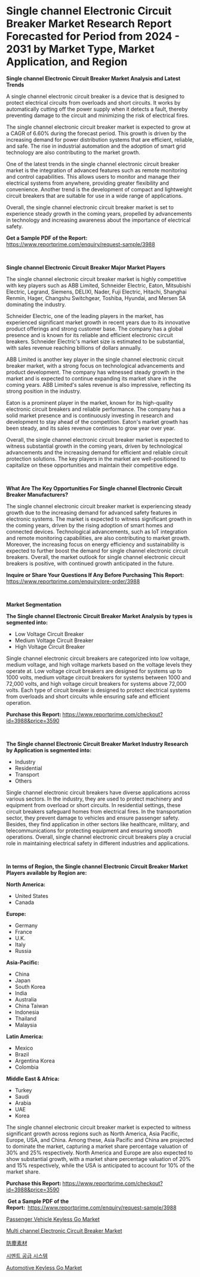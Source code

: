 <p><h1>Single channel Electronic Circuit Breaker Market Research Report Forecasted for Period from 2024 -  2031 by Market Type, Market Application, and Region</h1></p><p><strong>Single channel Electronic Circuit Breaker Market Analysis and Latest Trends</strong></p>
<p><p>A single channel electronic circuit breaker is a device that is designed to protect electrical circuits from overloads and short circuits. It works by automatically cutting off the power supply when it detects a fault, thereby preventing damage to the circuit and minimizing the risk of electrical fires.</p><p>The single channel electronic circuit breaker market is expected to grow at a CAGR of 6.60% during the forecast period. This growth is driven by the increasing demand for power distribution systems that are efficient, reliable, and safe. The rise in industrial automation and the adoption of smart grid technology are also contributing to the market growth.</p><p>One of the latest trends in the single channel electronic circuit breaker market is the integration of advanced features such as remote monitoring and control capabilities. This allows users to monitor and manage their electrical systems from anywhere, providing greater flexibility and convenience. Another trend is the development of compact and lightweight circuit breakers that are suitable for use in a wide range of applications.</p><p>Overall, the single channel electronic circuit breaker market is set to experience steady growth in the coming years, propelled by advancements in technology and increasing awareness about the importance of electrical safety.</p></p>
<p><strong>Get a Sample PDF of the Report:&nbsp;</strong> <a href="https://www.reportprime.com/enquiry/request-sample/3988">https://www.reportprime.com/enquiry/request-sample/3988</a></p>
<p>&nbsp;</p>
<p><strong>Single channel Electronic Circuit Breaker Major Market Players</strong></p>
<p><p>The single channel electronic circuit breaker market is highly competitive with key players such as ABB Limited, Schneider Electric, Eaton, Mitsubishi Electric, Legrand, Siemens, DELIXI, Nader, Fuji Electric, Hitachi, Shanghai Renmin, Hager, Changshu Switchgear, Toshiba, Hyundai, and Mersen SA dominating the industry.</p><p>Schneider Electric, one of the leading players in the market, has experienced significant market growth in recent years due to its innovative product offerings and strong customer base. The company has a global presence and is known for its reliable and efficient electronic circuit breakers. Schneider Electric's market size is estimated to be substantial, with sales revenue reaching billions of dollars annually.</p><p>ABB Limited is another key player in the single channel electronic circuit breaker market, with a strong focus on technological advancements and product development. The company has witnessed steady growth in the market and is expected to continue expanding its market share in the coming years. ABB Limited's sales revenue is also impressive, reflecting its strong position in the industry.</p><p>Eaton is a prominent player in the market, known for its high-quality electronic circuit breakers and reliable performance. The company has a solid market presence and is continuously investing in research and development to stay ahead of the competition. Eaton's market growth has been steady, and its sales revenue continues to grow year over year.</p><p>Overall, the single channel electronic circuit breaker market is expected to witness substantial growth in the coming years, driven by technological advancements and the increasing demand for efficient and reliable circuit protection solutions. The key players in the market are well-positioned to capitalize on these opportunities and maintain their competitive edge.</p></p>
<p>&nbsp;</p>
<p><strong>What Are The Key Opportunities For Single channel Electronic Circuit Breaker Manufacturers?</strong></p>
<p><p>The single channel electronic circuit breaker market is experiencing steady growth due to the increasing demand for advanced safety features in electronic systems. The market is expected to witness significant growth in the coming years, driven by the rising adoption of smart homes and connected devices. Technological advancements, such as IoT integration and remote monitoring capabilities, are also contributing to market growth. Moreover, the increasing focus on energy efficiency and sustainability is expected to further boost the demand for single channel electronic circuit breakers. Overall, the market outlook for single channel electronic circuit breakers is positive, with continued growth anticipated in the future.</p></p>
<p><strong>Inquire or Share Your Questions If Any Before Purchasing This Report:</strong> <a href="https://www.reportprime.com/enquiry/pre-order/3988">https://www.reportprime.com/enquiry/pre-order/3988</a></p>
<p>&nbsp;</p>
<p><strong>Market Segmentation</strong></p>
<p><strong>The Single channel Electronic Circuit Breaker Market Analysis by types is segmented into:</strong></p>
<p><ul><li>Low Voltage Circuit Breaker</li><li>Medium Voltage Circuit Breaker</li><li>High Voltage Circuit Breaker</li></ul></p>
<p><p>Single channel electronic circuit breakers are categorized into low voltage, medium voltage, and high voltage markets based on the voltage levels they operate at. Low voltage circuit breakers are designed for systems up to 1000 volts, medium voltage circuit breakers for systems between 1000 and 72,000 volts, and high voltage circuit breakers for systems above 72,000 volts. Each type of circuit breaker is designed to protect electrical systems from overloads and short circuits while ensuring safe and efficient operation.</p></p>
<p><strong>Purchase this Report:&nbsp;</strong><a href="https://www.reportprime.com/checkout?id=3988&price=3590">https://www.reportprime.com/checkout?id=3988&price=3590</a></p>
<p>&nbsp;</p>
<p><strong>The Single channel Electronic Circuit Breaker Market Industry Research by Application is segmented into:</strong></p>
<p><ul><li>Industry</li><li>Residential</li><li>Transport</li><li>Others</li></ul></p>
<p><p>Single channel electronic circuit breakers have diverse applications across various sectors. In the industry, they are used to protect machinery and equipment from overload or short circuits. In residential settings, these circuit breakers safeguard homes from electrical fires. In the transportation sector, they prevent damage to vehicles and ensure passenger safety. Besides, they find application in other sectors like healthcare, military, and telecommunications for protecting equipment and ensuring smooth operations. Overall, single channel electronic circuit breakers play a crucial role in maintaining electrical safety in different industries and applications.</p></p>
<p>&nbsp;</p>
<p><strong>In terms of Region, the Single channel Electronic Circuit Breaker Market Players available by Region are:</strong></p>
<p>
    <p> <strong> North America: </strong>
        <ul>
            <li>United States</li>
            <li>Canada</li>
        </ul>
        </p> 
    <p> <strong> Europe: </strong>
        <ul>
            <li>Germany</li>
            <li>France</li>
            <li>U.K.</li>
            <li>Italy</li>
            <li>Russia</li>
        </ul>
        </p> 
    <p> <strong> Asia-Pacific: </strong>
        <ul>
            <li>China</li>
            <li>Japan</li>
            <li>South Korea</li>
            <li>India</li>
            <li>Australia</li>
            <li>China Taiwan</li>
            <li>Indonesia</li>
            <li>Thailand</li>
            <li>Malaysia</li>
        </ul>
        </p> 
    <p> <strong> Latin America: </strong>
        <ul>
            <li>Mexico</li>
            <li>Brazil</li>
            <li>Argentina Korea</li>
            <li>Colombia</li>
        </ul>
        </p> 
    <p> <strong> Middle East & Africa: </strong>
        <ul>
            <li>Turkey</li>
            <li>Saudi</li>
            <li>Arabia</li>
            <li>UAE</li>
            <li>Korea</li>
        </ul>
    </p>
    </p>
<p><p>The single channel electronic circuit breaker market is expected to witness significant growth across regions such as North America, Asia Pacific, Europe, USA, and China. Among these, Asia Pacific and China are projected to dominate the market, capturing a market share percentage valuation of 30% and 25% respectively. North America and Europe are also expected to show substantial growth, with a market share percentage valuation of 20% and 15% respectively, while the USA is anticipated to account for 10% of the market share.</p></p>
<p><strong>Purchase this Report: </strong><a href="https://www.reportprime.com/checkout?id=3988&price=3590">https://www.reportprime.com/checkout?id=3988&price=3590</a></p>
<p>&nbsp;<strong>Get a Sample PDF of the Report:&nbsp;&nbsp;</strong><a href="https://www.reportprime.com/enquiry/request-sample/3988">https://www.reportprime.com/enquiry/request-sample/3988</a></p>
<p><strong></strong></p>
<p><p><a href="https://issuu.com/reportprime-2/docs/passenger-vehicle-keyless-go-market-size-2030.pptx">Passenger Vehicle Keyless Go Market</a></p><p><a href="https://github.com/mancsybtousav/Market-Research-Report-List-1/blob/main/multi-channel-electronic-circuit-breaker-market.md">Multi channel Electronic Circuit Breaker Market</a></p><p><a href="https://github.com/ddwcuskozol07187/Market-Research-Report-List-1/blob/main/652109114871.md">防塵素材</a></p><p><a href="https://github.com/PercyHagernes9778/Market-Research-Report-List-1/blob/main/674540513868.md">시멘트 공급 시스템</a></p><p><a href="https://issuu.com/reportprime-2/docs/automotive-keyless-go-market-size-2030.pptx">Automotive Keyless Go Market</a></p></p>